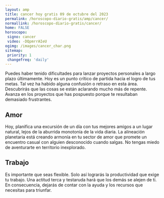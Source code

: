 ```yaml
---
layout: amp
title: cancer hoy gratis 09 de octubre del 2023 
permalink: /horoscopo-diario-gratis/amp/cancer/
normallink: /horoscopo-diario-gratis/cancer/
home: FALSE
horoscopo:
 signo: cancer
 video: -DQpmrrAIeU
ogimg: /images/cancer_char.png
sitemap:
 priority: 1
 changefreq: 'daily'
---
```



Puedes haber tenido dificultades para lanzar proyectos personales a largo plazo últimamente. Hoy es un punto crítico de partida hacia el logro de tus metas. Tal vez ha habido alguna confusión o retraso en esta área. Descubrirás que las cosas se están aclarando mucho más de repente. Avanza en los proyectos que has pospuesto porque te resultaban demasiado frustrantes.

## Amor

Hoy, planifica una excursión de un día con tus mejores amigos a un lugar natural, lejos de la aburrida monotonía de la vida diaria. La alineación planetaria está creando armonía en tu sector de amor que promete un encuentro casual con alguien desconocido cuando salgas. No tengas miedo de aventurarte en territorio inexplorado.

## Trabajo

Es importante que seas flexible. Solo así lograrás la productividad que exige tu trabajo. Una actitud terca y testaruda hará que los demás se alejen de ti. En consecuencia, dejarás de contar con la ayuda y los recursos que necesitas para triunfar.